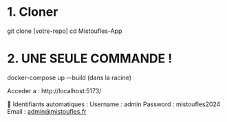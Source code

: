 # 1. Cloner

git clone [votre-repo]
cd Mistoufles-App

# 2. UNE SEULE COMMANDE !

docker-compose up --build (dans la racine)

Acceder a : http://localhost:5173/

🔑 Identifiants automatiques :
Username : admin
Password : mistoufles2024
Email : admin@mistoufles.fr
